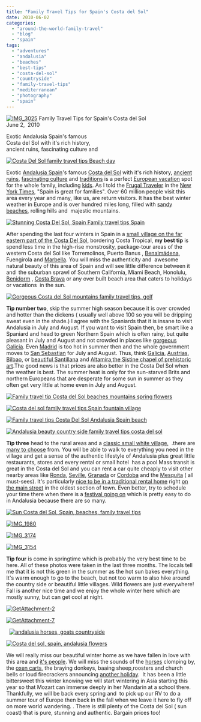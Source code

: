 ```yaml
---
title: "Family Travel Tips for Spain's Costa del Sol"
date: 2010-06-02
categories: 
  - "around-the-world-family-travel"
  - "blog"
  - "spain"
tags: 
  - "adventures"
  - "andalusia"
  - "beaches"
  - "best-tips"
  - "costa-del-sol"
  - "countryside"
  - "family-travel-tips"
  - "mediterranean"
  - "photography"
  - "spain"
---
```


 [![IMG_3025](https://pub-ac94b3f306b24c0dba4238943c97f2e1.r2.dev/6a00e5502a95078833013480e3200d970c.jpg)](https://pub-ac94b3f306b24c0dba4238943c97f2e1.r2.dev/6a00e5502a95078833013480e3200d970c.jpg) Family Travel Tips for Spain's Costa del Sol  
June 2,  2010

Exotic Andalusia Spain's famous  
Costa del Sol with it's rich history,  
ancient ruins, fascinating culture and

<!--more-->  

[![Costa Del Sol family travel tips Beach day](https://pub-ac94b3f306b24c0dba4238943c97f2e1.r2.dev/6a00e5502a95078833013480e3209a970c.jpg "Costa Del Sol family travel tips Beach day")](https://pub-ac94b3f306b24c0dba4238943c97f2e1.r2.dev/6a00e5502a95078833013480e3209a970c.jpg) 

Exotic [Andalusia Spain](http://soultravelers3new.local/2008/06/malaga-marbella.html)'s famous [Costa del Sol](http://soultravelers3new.local/2009/07/best-beach-restaurants-on-costa-del-sol-puerto-marina-.html) with it's rich history, [ancient ruins](http://en.wikipedia.org/wiki/Alcazaba_%28M%C3%A1laga%29), [fascinating culture](http://soultravelers3new.local/2009/04/spain-stunning-semana-santa-easter-procession-in-andalusia-white-village.html) and [traditions](http://soultravelers3new.local/2008/05/joys-of-the-roa.html) is a perfect [European vacation](http://soultravelers3new.local/2009/04/how-to-travel-the-world-as-a-digital-nomad-family.html) spot for the whole family, including [kids](http://soultravelers3new.local/2008/04/flamenco.html#more). As I told the [Frugal Traveler](http://frugaltraveler.blogs.nytimes.com/2009/11/11/qa-with-jeanne-dee-the-nomadic-family-traveler/) in the [New York Times](http://soultravelers3new.local/2010/02/new-york-times-qa-with-soultravelers3-on-frugal-traveler-nomadic-family-traveler-jeanne-dee.html), "Spain is great for families". Over 60 million people visit this area every year and many, like us, are return visitors. It has the best winter weather in Europe and is over hundred miles long, filled with [sandy beaches](http://soultravelers3new.local/2008/04/yummy-beach-lun.html), rolling hills and  majestic mountains. 

[![Stunning Costa Del Sol, Spain Family travel tips Spain](https://pub-ac94b3f306b24c0dba4238943c97f2e1.r2.dev/6a00e5502a95078833013480e34046970c.jpg "Stunning Costa Del Sol, Spain Family travel tips Spain")](https://pub-ac94b3f306b24c0dba4238943c97f2e1.r2.dev/6a00e5502a95078833013480e34046970c.jpg)

After spending the last four winters in Spain in a [small village on the far eastern part of the Costa Del Sol,](http://soultravelers3new.local/2009/11/lifestyle-design-a-winter-in-spain-extendedtravel-digitalnomad-miniretirement-4hww-travel.html) bordering Costa Tropical, **my best tip** is spend less time in the high-rise monstrosity, package-tour areas of the western Costa del Sol like Torremolinos, Puerto Banus , [Benalmádena](http://soultravelers3new.local/2010/03/ahh-arab-baths-andalusia-spa-malaga-granada-benalmedena-massage-hotspringsthemal-water-roman.html), Fuengirola and [Marbella](http://soultravelers3new.local/2007/02/marbella.html). You will miss the authenticity and  awesome natural beauty of this area of Spain and will see little difference between it and  the suburban sprawl of Southern California, Miami Beach, Honolulu, [Benidorm](http://en.wikipedia.org/wiki/Benidorm) , [Costa Brava](http://soultravelers3new.local/2009/07/top-10-costa-brava-secret-gems-spain.html) or any over built beach area that caters to holidays or vacations  in the sun.

[![Gorgeous Costa del Sol mountains family travel tips, golf ](https://pub-ac94b3f306b24c0dba4238943c97f2e1.r2.dev/6a00e5502a95078833013480e340d6970c.jpg "Gorgeous Costa del Sol mountains family travel tips, golf ")](https://pub-ac94b3f306b24c0dba4238943c97f2e1.r2.dev/6a00e5502a95078833013480e340d6970c.jpg)

**Tip number two**, skip the summer high season because it is over crowded and hotter than the dickens ( usually well above 100 so you will be dripping sweat even in the shade.) I agree with the Spaniards that it is insane to visit Andalusia in July and August. If you want to visit Spain then, be smart like a Spaniard and head to green Northern Spain which is often rainy, but quite pleasant in July and August and not crowded in places like [gorgeous Galicia](http://soultravelers3new.local/2008/09/gorgeous-galici.html). Even [Madrid](http://soultravelers3new.local/2007/04/botin-restauran.html) is too hot in summer then and the whole government moves to [San Sebastian](http://soultravelers3new.local/2009/07/seaside-resort-san-sebastian-spain-donostia.html) for July and August. Thus, think [Galicia](http://soultravelers3new.local/2008/10/post.html), [Austrias](http://soultravelers3new.local/2008/10/post-1.html), [Bilbao](http://soultravelers3new.local/2009/06/wow-guggenheim-bilbao-.html), or [beautiful Santillana](http://soultravelers3new.local/2008/10/sublime-santill.html#more) and [Altamira,the Sistine chapel of prehistoric art](http://soultravelers3new.local/2008/11/altamira-sistin.html).The good news is that prices are also better in the Costa Del Sol when the weather is best. The summer heat is only for the sun-starved Brits and northern Europeans that are desperate for some sun in summer as they often get very little at home even in July and August.

[![Family travel tip Costa del Sol beaches mountains spring flowers](https://pub-ac94b3f306b24c0dba4238943c97f2e1.r2.dev/6a00e5502a950788330133edb0c602970b.jpg "Family travel tip Costa del Sol beaches mountains spring flowers")](https://pub-ac94b3f306b24c0dba4238943c97f2e1.r2.dev/6a00e5502a950788330133edb0c602970b.jpg) 

[![Costa del sol family travel tips Spain fountain village](https://pub-ac94b3f306b24c0dba4238943c97f2e1.r2.dev/6a00e5502a95078833013480e34326970c.jpg "Costa del sol family travel tips Spain fountain village")](https://pub-ac94b3f306b24c0dba4238943c97f2e1.r2.dev/6a00e5502a95078833013480e34326970c.jpg)

[![Family travel tips Costa Del Sol Andalusia Spain beach ](https://pub-ac94b3f306b24c0dba4238943c97f2e1.r2.dev/6a00e5502a95078833013480e34410970c.jpg "Family travel tips Costa Del Sol Andalusia Spain beach ")](https://pub-ac94b3f306b24c0dba4238943c97f2e1.r2.dev/6a00e5502a95078833013480e34410970c.jpg)

[![Andalusia beauty country side family travel tips costa del sol](https://pub-ac94b3f306b24c0dba4238943c97f2e1.r2.dev/6a00e5502a950788330133edb0c978970b.jpg "Andalusia beauty country side family travel tips costa del sol")](https://pub-ac94b3f306b24c0dba4238943c97f2e1.r2.dev/6a00e5502a950788330133edb0c978970b.jpg) 

**Tip three** head to the rural areas and a [classic small white village,](http://soultravelers3new.local/2006/11/we-are-living-i.html)  .there are [many to choose](http://www.andalucia.com/villages/home.htm) from. You will be able to walk to everything you need in the village and get a sense of the authentic lifestyle of Andalusia plus great little restaurants, stores and every rental or small hotel  has a pool Mass transit is great in the Costa del Sol and you can rent a car quite cheaply to visit other nearby areas like [Ronda](http://soultravelers3new.local/2008/04/road-to-ronda.html), [Seville](http://soultravelers3new.local/2007/03/ole-sublime-sev.html), [Granada](http://soultravelers3new.local/2007/03/la-alhambra.html) or [Cordoba](http://soultravelers3new.local/2008/04/cordoba.html) and the [Mesquita](http://soultravelers3new.local/2008/04/cordoba.html) ( all must-sees). It's particularly [nice to be in a traditional rental home](http://soultravelers3new.local/2006/11/our-winter-home.html) right [on the main street](http://soultravelers3new.local/2007/02/playing-in-the.html) in the oldest section of town. Even better, try to schedule your time there when there is a [festival going on](http://soultravelers3new.local/2007/02/most-magical-mu.html) which is pretty easy to do in Andalusia because there are so many. 

[![Sun Costa del Sol, Spain, beaches, family travel tips](https://pub-ac94b3f306b24c0dba4238943c97f2e1.r2.dev/6a00e5502a95078833013480e345ad970c.jpg "Sun Costa del Sol, Spain, beaches, family travel tips")](https://pub-ac94b3f306b24c0dba4238943c97f2e1.r2.dev/6a00e5502a95078833013480e345ad970c.jpg) 

  
[![IMG_1980](https://pub-ac94b3f306b24c0dba4238943c97f2e1.r2.dev/6a00e5502a95078833013480e349e6970c.jpg)](https://pub-ac94b3f306b24c0dba4238943c97f2e1.r2.dev/6a00e5502a95078833013480e349e6970c.jpg) 

[![IMG_3174](https://pub-ac94b3f306b24c0dba4238943c97f2e1.r2.dev/6a00e5502a950788330133edb0d015970b.jpg)](https://pub-ac94b3f306b24c0dba4238943c97f2e1.r2.dev/6a00e5502a950788330133edb0d015970b.jpg) 

[![IMG_3154](https://pub-ac94b3f306b24c0dba4238943c97f2e1.r2.dev/6a00e5502a950788330133edb0d220970b.jpg)](https://pub-ac94b3f306b24c0dba4238943c97f2e1.r2.dev/6a00e5502a950788330133edb0d220970b.jpg) 

**Tip four** is come in springtime which is probably the very best time to be here. All of these photos were taken in the last three months. The locals tell me that it is not this green in the summer as the hot sun bakes everything. It's warm enough to go to the beach, but not too warm to also hike around the country side or beautiful little villages. Wild flowers are just everywhere! Fall is another nice time and we enjoy the whole winter here which are mostly sunny, but can get cool at night.  

  
[![GetAttachment-2](https://pub-ac94b3f306b24c0dba4238943c97f2e1.r2.dev/6a00e5502a95078833013480e34f45970c.jpg)](https://pub-ac94b3f306b24c0dba4238943c97f2e1.r2.dev/6a00e5502a95078833013480e34f45970c.jpg)

[![GetAttachment-7](https://pub-ac94b3f306b24c0dba4238943c97f2e1.r2.dev/6a00e5502a95078833013480e3523b970c.jpg)](https://pub-ac94b3f306b24c0dba4238943c97f2e1.r2.dev/6a00e5502a95078833013480e3523b970c.jpg)  

  [![andalusia horses, goats countryside](https://pub-ac94b3f306b24c0dba4238943c97f2e1.r2.dev/6a00e5502a95078833013480e353db970c.jpg "andalusia horses, goats countryside")](https://pub-ac94b3f306b24c0dba4238943c97f2e1.r2.dev/6a00e5502a95078833013480e353db970c.jpg)  

[![Costa del sol, spain, andalusia flowers](https://pub-ac94b3f306b24c0dba4238943c97f2e1.r2.dev/6a00e5502a95078833013480e35bf8970c.jpg "Costa del sol, spain, andalusia flowers")](https://pub-ac94b3f306b24c0dba4238943c97f2e1.r2.dev/6a00e5502a95078833013480e35bf8970c.jpg)  

We will really miss our beautiful winter home as we have fallen in love with this area and [it's people](http://soultravelers3new.local/2007/02/village-people.html#more). We will miss the sounds of the [horses](http://soultravelers3new.local/2008/04/yummy-beach-lun.html) clomping by, the [oxen carts](http://soultravelers3new.local/2010/04/family-travel-photo-spain-around-the-world-travel-ox-traditional-white-village-expat-lifestyle.html), the braying donkeys, baaing sheep,roosters and church bells or loud firecrackers announcing [another holiday](http://soultravelers3new.local/2007/02/carnival-espana.html#more).  It has been a little bittersweet this winter knowing we will start wintering in Asia starting this year so that Mozart can immerse deeply in her Mandarin at a school there. Thankfully, we will be back every spring and  to pick up our RV to do a summer tour of Europe then back in the fall when we leave it here to fly off on more world wandering. . There is still plenty of the Costa del Sol ( sun coast) that is pure, stunning and authentic. Bargain prices too!
